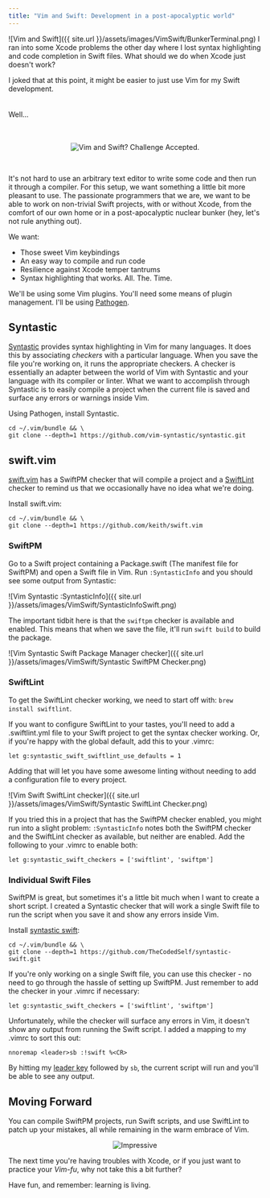 ```yaml
---
title: "Vim and Swift: Development in a post-apocalyptic world"
---
```

![Vim and Swift]({{ site.url }}/assets/images/VimSwift/BunkerTerminal.png)
I ran into some Xcode problems the other day where I lost syntax highlighting and code completion in Swift files. What should we do when Xcode just doesn't work? 

I joked that at this point, it might be easier to just use Vim for my Swift development. 
<br/>
<br/>
<br/>
Well...
<br/>
<br/>
<br/>
<p style="text-align:center"><img alt="Vim and Swift? Challenge Accepted." src="{{ site.url }}/assets/images/VimSwift/challenge-accepted.jpeg"/></p>
<br/>

It's not hard to use an arbitrary text editor to write some code and then run it through a compiler. For this setup, we want something a little bit more pleasant to use. The passionate programmers that we are, we want to be able to work on non-trivial Swift projects, with or without Xcode, from the comfort of our own home or in a post-apocalyptic nuclear bunker (hey, let's not rule anything out).

We want:
- Those sweet Vim keybindings
- An easy way to compile and run code
- Resilience against Xcode temper tantrums
- Syntax highlighting that works. All. The. Time.

We'll be using some Vim plugins. You'll need some means of plugin management. I'll be using [Pathogen](https://github.com/tpope/vim-pathogen).

## Syntastic
[Syntastic](https://github.com/vim-syntastic/syntastic) provides syntax highlighting in Vim for many languages. It does this by associating *checkers* with a particular language. When you save the file you're working on, it runs the appropriate checkers. A checker is essentially an adapter between the world of Vim with Syntastic and your language with its compiler or linter. What we want to accomplish through Syntastic is to easily compile a project  when the current file is saved and surface any errors or warnings inside Vim.

Using Pathogen, install Syntastic.

```
cd ~/.vim/bundle && \
git clone --depth=1 https://github.com/vim-syntastic/syntastic.git
```

## swift.vim

[swift.vim](https://github.com/keith/swift.vim) has a SwiftPM checker that will compile a project and a [SwiftLint](https://github.com/realm/SwiftLint) checker to remind us that we occasionally have no idea what we're doing.

Install swift.vim:

```
cd ~/.vim/bundle && \
git clone --depth=1 https://github.com/keith/swift.vim
```

### SwiftPM

Go to a Swift project containing a Package.swift (The manifest file for SwiftPM) and open a Swift file in Vim. Run `:SyntasticInfo` and you should see some output from Syntastic:

![Vim Syntastic :SyntasticInfo]({{ site.url }}/assets/images/VimSwift/SyntasticInfoSwift.png)

The important tidbit here is that the `swiftpm` checker is available and enabled. This means that when we save the file, it'll run `swift build` to build the package.

![Vim Syntastic Swift Package Manager checker]({{ site.url }}/assets/images/VimSwift/Syntastic SwiftPM Checker.png)

### SwiftLint

To get the SwiftLint checker working, we need to start off with: `brew install swiftlint`. 

If you want to configure SwiftLint to your tastes, you'll need to add a .swiftlint.yml file to your Swift project to get the syntax checker working. Or, if you're happy with the global default, add this to your .vimrc:

```
let g:syntastic_swift_swiftlint_use_defaults = 1 
```

Adding that will let you have some awesome linting without needing to add a configuration file to every project.

![Vim Swift SwiftLint checker]({{ site.url }}/assets/images/VimSwift/Syntastic SwiftLint Checker.png)

If you tried this in a project that has the SwiftPM checker enabled, you might run into a slight problem: `:SyntasticInfo` notes both the SwiftPM checker and the SwiftLint checker as available, but neither are enabled. Add the following to your .vimrc to enable both:

```
let g:syntastic_swift_checkers = ['swiftlint', 'swiftpm'] 
```

### Individual Swift Files
SwiftPM is great, but sometimes it's a little bit much when I want to create a short script. I created a Syntastic checker that will work a single Swift file to run the script when you save it and show any errors inside Vim.

Install [syntastic swift](https://github.com/TheCodedSelf/syntastic-swift):
```
cd ~/.vim/bundle && \
git clone --depth=1 https://github.com/TheCodedSelf/syntastic-swift.git
```

If you're only working on a single Swift file, you can use this checker - no need to go through the hassle of setting up SwiftPM. Just remember to add the checker in your .vimrc if necessary:
```
let g:syntastic_swift_checkers = ['swiftlint', 'swiftpm'] 
```

Unfortunately, while the checker will surface any errors in Vim, it doesn't show any output from running the Swift script. I added a mapping to my .vimrc to sort this out:
```
nnoremap <leader>sb :!swift %<CR>
```

By hitting my [leader key](http://learnvimscriptthehardway.stevelosh.com/chapters/06.html) followed by `sb`, the current script will run and you'll be able to see any output.

## Moving Forward
You can compile SwiftPM projects, run Swift scripts, and use SwiftLint to patch up your mistakes, all while remaining in the warm embrace of Vim.

<p style="text-align:center"><img alt="Impressive" src="{{ site.url }}/assets/images/VimSwift/impressive.jpg"/></p>

The next time you're having troubles with Xcode, or if you just want to practice your *Vim-fu*, why not take this a bit further?

Have fun, and remember: learning is living.
